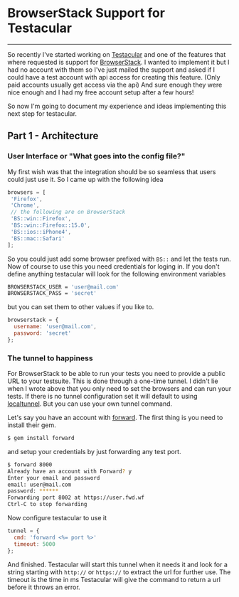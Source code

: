 # BrowserStack Support for Testacular

----

So recently I've started working on [Testacular][1] and one of the
features that where requested is support for [BrowserStack][2]. I
wanted to implement it but I had no account with them so I've just
mailed the support and asked if I could have a test account with api
access for creating this feature. (Only paid accounts usually get
access via the api) And sure enough they were nice enough and I had my
free account setup after a few hours!

So now I'm going to document my experience and ideas implementing this
next step for testacular.

## Part 1 - Architecture

### User Interface or "What goes into the config file?"
My first wish was that the integration should be so seamless that
users could just use it. So I came up with the following idea
``` js
browsers = [
 'Firefox',
 'Chrome',
 // the following are on BrowserStack
 'BS::win::Firefox',
 'BS::win::Firefox::15.0',
 'BS::ios::iPhone4',
 'BS::mac::Safari'
];
```
So you could just add some browser prefixed with `BS::` and let the
tests run. Now of course to use this you need credentials for loging
in. If you don't define anything testacular will look for the
following environment variables
``` bash
BROWSERSTACK_USER = 'user@mail.com'
BROWSERSTACK_PASS = 'secret'
```
but you can set them to other values if you like to.
``` js
browserstack = {
  username: 'user@mail.com',
  password: 'secret'
};
```


### The tunnel to happiness
For BrowserStack to be able to run your tests you need to provide a
public URL to your testsuite. This is done through a one-time tunnel. 
I didn't lie when I wrote above that you only need to set the browsers
and can run your tests. If there is no tunnel configuration set it
will default to using [localtunnel][3]. But you can use your own
tunnel command. 

Let's say you have an account with [forward][4]. The first thing is
you need to install their gem.
``` bash
$ gem install forward
```
and setup your credentials by just forwarding any test port.
``` bash
$ forward 8000
Already have an account with Forward? y
Enter your email and password
email: user@mail.com
password: ******
Forwarding port 8002 at https://user.fwd.wf
Ctrl-C to stop forwarding
```
Now configure testacular to use it
``` js
tunnel = {
  cmd: 'forward <%= port %>'
  timeout: 5000
};
```
And finished. Testacular will start this tunnel when it needs it and
look for a string starting with `http://` or `https://` to extract the
url for further use. The timeout is the time in ms Testacular will give the
command to return a url before it throws an error.


[1]: https://github.com/vojtajina/testacular
[2]: http://www.browserstack.com
[3]: https://github.com/shtylman/localtunnel
[4]: https://forwardhq.com/
